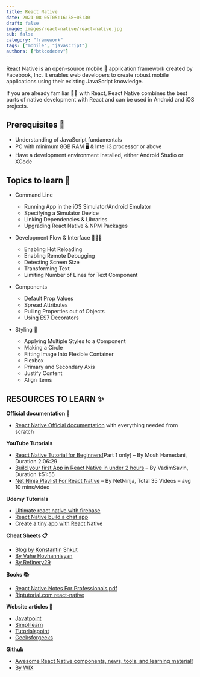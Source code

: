 ```yaml
---
title: React Native
date: 2021-08-05T05:16:58+05:30
draft: false
image: images/react-native/react-native.jpg
sub: false
category: "framework"
tags: ["mobile", "javascript"]
authors: ["btkcodedev"]
---
```


React Native is an open-source mobile 📱 application framework created by Facebook, Inc. It enables web developers to create robust mobile applications using their existing JavaScript knowledge.

If you are already familiar 💪🏻 with React, React Native combines the best parts of native development with React and can be used in Android and iOS projects.

## Prerequisites 💎

- Understanding of JavaScript fundamentals
- PC with minimum 8GB RAM 🖥️ & Intel i3 processor or above
- Have a development environment installed, either Android Studio or XCode

## Topics to learn 🌟

- Command Line

  - Running App in the iOS Simulator/Android Emulator
  - Specifying a Simulator Device
  - Linking Dependencies & Libraries
  - Upgrading React Native & NPM Packages

- Development Flow & Interface 👨🏻‍💻

  - Enabling Hot Reloading
  - Enabling Remote Debugging
  - Detecting Screen Size
  - Transforming Text
  - Limiting Number of Lines for Text Component

- Components

  - Default Prop Values
  - Spread Attributes
  - Pulling Properties out of Objects
  - Using ES7 Decorators

- Styling 🎨
  - Applying Multiple Styles to a Component
  - Making a Circle
  - Fitting Image Into Flexible Container
  - Flexbox
  - Primary and Secondary Axis
  - Justify Content
  - Align Items

## RESOURCES TO LEARN ✨

**Official documentation 📜**

- [React Native Official documentation](https://reactnative.dev/docs/getting-started) with everything needed from scratch

**YouTube Tutorials**

- [React Native Tutorial for Beginners](https://www.youtube.com/watch?v=0-S5a0eXPoc)[Part 1 only] – By Mosh Hamedani, Duration 2:06:29
- [Build your first App in React Native in under 2 hours](https://www.youtube.com/watch?v=iQ_0Fd_N3Mk&ab_channel=VadimSavin) – By VadimSavin, Duration 1:51:55
- [Net Ninja Playlist For React Native](https://www.youtube.com/playlist?list=PL4cUxeGkcC9ixPU-QkScoRBVxtPPzVjrQ) – By NetNinja, Total 35 Videos – avg 10 mins/video

**Udemy Tutorials**

- [Ultimate react native with firebase](https://www.udemy.com/course/ultimate-react-native-with-firebase/)
- [React Native build a chat app](https://www.udemy.com/course/learn-react-native-by-building-a-chat-app/)
- [Create a tiny app with React Native](https://www.udemy.com/course/create-a-tiny-app-with-react-native/)

**Cheat Sheets 📋**

- [Blog by Konstantin Shkut](https://rationalappdev.com/react-native-cheat-sheet/#running-app-in-the-android-simulator)
- [By Vahe Hovhannisyan](https://github.com/vhpoet/react-native-styling-cheat-sheet)
- [By Refinery29](https://github.com/refinery29/react-native-cheat-sheet)

**Books 📚**

- [React Native Notes For Professionals.pdf](https://books.goalkicker.com/ReactNativeBook/ReactNativeNotesForProfessionals.pdf)
- [Riptutorial.com react-native](https://riptutorial.com/Download/react-native.pdf)

**Website articles 📝**

- [Javatpoint](https://www.javatpoint.com/react-native-tutorial)
- [Simplilearn](https://www.simplilearn.com/react-native-tutorial-article)
- [Tutorialspoint](https://www.tutorialspoint.com/react_native/index.htm)
- [Geeksforgeeks](https://www.geeksforgeeks.org/introduction-react-native/)

**Github**

- [Awesome React Native components, news, tools, and learning material!](https://github.com/jondot/awesome-react-native)
- [By WIX ](https://github.com/wix/react-native-crash-course)
